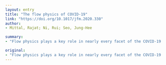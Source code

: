 ```yaml
---
layout: entry
title: "The flow physics of COVID-19"
link: "https://doi.org/10.1017/jfm.2020.330"
author:
- Mittal, Rajat; Ni, Rui; Seo, Jung-Hee

summary:
- "Flow physics plays a key role in nearly every facet of the COVID-19 pandemic. Fluid dynamics is also key to preventative measures such as face masks, hand washing, ventilation of indoor environments and even social distancing. This includes the generation and aerosolization of virus-laden respiratory droplets from a host, its airborne dispersion and deposition on surfaces, as well as the subsequent inhalation of these bioaerosols by unsuspecting recipients. Flies physics is key to the development of a critical role in virtually every part of the. pandemie."

original:
- "Flow physics plays a key role in nearly every facet of the COVID-19 pandemic. This includes the generation and aerosolization of virus-laden respiratory droplets from a host, its airborne dispersion and deposition on surfaces, as well as the subsequent inhalation of these bioaerosols by unsuspecting recipients. Fluid dynamics is also key to preventative measures such as the use of face masks, hand washing, ventilation of indoor environments and even social distancing. This article summarizes what we know and, more importantly, what we need to learn about the science underlying these issues so that we are better prepared to tackle the next outbreak of COVID-19 or a similar disease."
---
```


